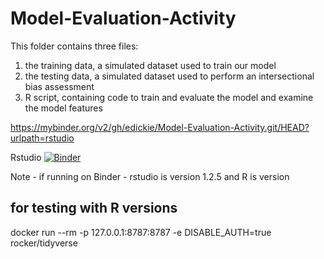 # Model-Evaluation-Activity

This folder contains three files: 
1) the training data, a simulated dataset used to train our model
2) the testing data, a simulated dataset used to perform an intersectional bias assessment
3) R script, containing code to train and evaluate the model and examine the model features

https://mybinder.org/v2/gh/edickie/Model-Evaluation-Activity.git/HEAD?urlpath=rstudio

Rstudio [![Binder](https://mybinder.org/badge_logo.svg)](https://mybinder.org/v2/gh/edickie/Model-Evaluation-Activity.git/HEAD?urlpath=rstudio)

Note - if running on Binder - rstudio is version 1.2.5 and R is version

## for testing with R versions
docker run --rm -p 127.0.0.1:8787:8787 -e DISABLE_AUTH=true rocker/tidyverse